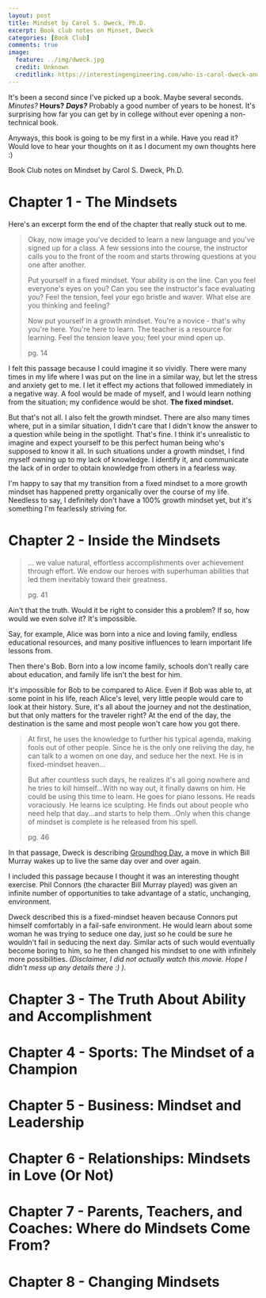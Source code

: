 ```yaml
---
layout: post
title: Mindset by Carol S. Dweck, Ph.D.
excerpt: Book club notes on Minset, Dweck
categories: [Book Club]
comments: true
image:
  feature: ../img/dweck.jpg
  credit: Unknown
  creditlink: https://interestingengineering.com/who-is-carol-dweck-and-why-is-she-famous
---
```


It's been a second since I've picked up a book. Maybe several seconds. _Minutes?_ **Hours?** _**Days?**_
Probably a good number of years to be honest. It's surprising how far you can
get by in college without ever opening a non-technical book.

Anyways, this book is going to be my first in a while. Have you read it? Would
love to hear your thoughts on it as I document my own thoughts here :)

Book Club notes on Mindset by Carol S. Dweck, Ph.D.

# Chapter 1 - The Mindsets
Here's an excerpt form the end of the chapter that really stuck out to me.

> Okay, now image you've decided to learn a new language and you've signed up for
> a class. A few sessions into the course, the instructor calls you to the front of
> the room and starts throwing questions at you one after another.
>
> Put yourself in a fixed mindset. Your ability is on the line. Can you feel everyone's
> eyes on you? Can you see the instructor's face evaluating you? Feel the tension,
> feel your ego bristle and waver. What else are you thinking and feeling?
>
> Now put yourself in a growth mindset. You're a novice - that's why you're here.
> You're here to learn. The teacher is a resource for learning. Feel the tension
> leave you; feel your mind open up.
>
> pg. 14

I felt this passage because I could imagine it so vividly. There were many times in
my life where I was put on the line in a similar way, but let the stress and anxiety
get to me. I let it effect my actions that followed immediately in a negative way.
A fool would be made of myself, and I would learn nothing from the situation; my
confidence would be shot. **The fixed mindset.**

But that's not all. I also felt the growth mindset. There are also many times where,
put in a similar situation, I didn't care that I didn't know the answer to a question while
being in the spotlight. That's fine. I think it's unrealistic to imagine and expect yourself
to be this perfect human being who's supposed to know it all. In such situations under
a growth mindset, I find myself owning up to my lack of knowledge. I identify it, and
communicate the lack of in order to obtain knowledge from others in a fearless way.

I'm happy to say that my transition from a fixed mindset to a more growth mindset
has happened pretty organically over the course of my life. Needless to say, I
definitely don't have a 100% growth mindset yet, but it's something I'm fearlessly
striving for.

# Chapter 2 - Inside the Mindsets
> ... we value natural, effortless accomplishments over achievement through effort.
> We endow our heroes with superhuman abilities that led them inevitably
> toward their greatness.
>
> pg. 41

Ain't that the truth. Would it be right to consider this a problem? If so,
how would we even solve it? It's impossible.

Say, for example, Alice was born into a nice and loving family, endless educational
resources, and many positive influences to learn important life lessons from.

Then there's Bob. Born into a low income family, schools don't really care
about education, and family life isn't the best for him.

It's impossible for Bob to be compared to Alice. Even if Bob was able to,
at some point in his life, reach Alice's level, very little people would
care to look at their history. Sure, it's all about the journey and not the
destination, but that only matters for the traveler right? At the end of
the day, the destination is the same and most people won't care how you
got there.

> At first, he uses the knowledge to further his typical agenda, making
> fools out of other people. Since he is the only one reliving the day, he
> can talk to a women on one day, and seduce her the next. He is in
> fixed-mindset heaven...
>
> But after countless such days, he realizes it's all going nowhere and
> he tries to kill himself...With no way out, it finally dawns on him. He
> could be using this time to learn. He goes for piano lessons. He
> reads voraciously. He learns ice sculpting. He finds out about people
> who need help that day...and starts to help them...Only when this change
> of mindset is complete is he released from his spell.
>
> pg. 46

In that passage, Dweck is describing [Groundhog Day](https://en.wikipedia.org/wiki/Groundhog_Day_(film)),
a move in which Bill Murray wakes up to live the same day over and over again.

I included this passage because I thought it was an interesting thought
exercise. Phil Connors (the character Bill Murray played) was given an
infinite number of opportunities to take advantage of a static,
unchanging, environment.

Dweck described this is a fixed-mindset heaven because Connors put himself
comfortably in a fail-safe environment. He would learn about some woman
he was trying to seduce one day, just so he could be sure he wouldn't fail
in seducing the next day. Similar acts of such would eventually become
boring to him, so he then changed his mindset to one with infinitely more
possibilities. _(Disclaimer, I did not actually watch this movie. Hope
I didn't mess up any details there :) )._



# Chapter 3 - The Truth About Ability and Accomplishment
# Chapter 4 - Sports: The Mindset of a Champion
# Chapter 5 - Business: Mindset and Leadership
# Chapter 6 - Relationships: Mindsets in Love (Or Not)
# Chapter 7 - Parents, Teachers, and Coaches: Where do Mindsets Come From?
# Chapter 8 - Changing Mindsets
